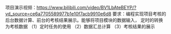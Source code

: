 项目演示视频：https://www.bilibili.com/video/BV1LbAteBEYP/?vd_source=ce6a7705589977b1e10f7acb9910e6d8
要求：编程实现项目考核的后台数据计算、前台的考核结果展示。能够将项目模块的数据输入，
定时的转换为考核数据
（1）定时任务的使用
（2）数据汇总计算
（3）考核结果的展示
